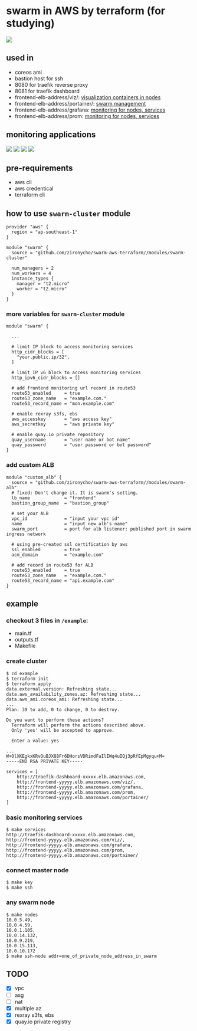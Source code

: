 # swarm in AWS by terraform (for studying)
![](img/swarm.png)

## used in
* coreos ami
* bastion host for ssh
* 8080 for traefik reverse proxy
* 8081 for traefik dashboard
* frontend-elb-address/viz/: [visualization containers in nodes](https://github.com/dockersamples/docker-swarm-visualizer)
* frontend-elb-address/portainer/: [swarm management](https://portainer.io/)
* frontend-elb-address/grafana: [monitoring for nodes, services](https://grafana.com/)
* frontend-elb-address/prom: [monitoring for nodes, services](https://prometheus.io/)

## monitoring applications
![](img/traefik.png)
![](img/viz.png)
![](img/portainer.png)
![](img/grafana.png)

## pre-requirements
* aws cli
* aws credentical
* terraform cli

## how to use `swarm-cluster` module
```
provider "aws" {
  region = "ap-southeast-1"
}

module "swarm" {
  source = "github.com/zironycho/swarm-aws-terraform//modules/swarm-cluster"
  
  num_managers = 2
  num_workers = 4
  instance_types {
    manager = "t2.micro"
    worker = "t2.micro"
  }
}
```

### more variables for `swarm-cluster` module
```
module "swarm" {
  
  ...

  # limit IP block to access monitoring services
  http_cidr_blocks = [
    "your.public.ip/32",
  ]

  # limit IP v6 block to access monitoring services
  http_ipv6_cidr_blocks = []

  # add frontend monitoring url record in route53
  route53_enabled     = true
  route53_zone_name   = "example.com."
  route53_record_name = "mon.example.com"

  # enable rexray s3fs, ebs
  aws_accesskey       = "aws access key"
  aws_secretkey       = "aws private key"

  # enable quay.io private repository
  quay_username       = "user name or bot name"
  quay_password       = "user password or bot password"
}
```

### add custom ALB
```
module "custom_alb" {
  source = "github.com/zironycho/swarm-aws-terraform//modules/swarm-alb"
  # fixed: Don't change it. It is swarm's setting. 
  lb_name             = "frontend"
  bastion_group_name  = "bastion_group"

  # set your ALB
  vpc_id              = "input your vpc id"
  name                = "input new alb's name"
  swarm_port          = port for alb listener: published port in swarm ingress network

  # using pre-created ssl certification by aws
  ssl_enabled         = true
  acm_domain          = "example.com"

  # add record in route53 for ALB
  route53_enabled     = true
  route53_zone_name   = "example.com."
  route53_record_name = "api.example.com"
}
```

## example

### checkout 3 files in `/example`:
* main.tf
* outputs.tf
* Makefile

### create cluster
```
$ cd example
$ terraform init
$ terraform apply
data.external.version: Refreshing state...
data.aws_availability_zones.az: Refreshing state...
data.aws_ami.coreos_ami: Refreshing state...
...
Plan: 39 to add, 0 to change, 0 to destroy.

Do you want to perform these actions?
  Terraform will perform the actions described above.
  Only 'yes' will be accepted to approve.

  Enter a value: yes

...
W+OlXKEgkxKRvOuBJX88Fr6DHorsVDRimdFaIlIWq4uIQj3pRfEpMgyqu+M=
-----END RSA PRIVATE KEY-----

services = [
    http://traefik-dashboard-xxxxx.elb.amazonaws.com,
    http://frontend-yyyyy.elb.amazonaws.com/viz/,
    http://frontend-yyyyy.elb.amazonaws.com/grafana,
    http://frontend-yyyyy.elb.amazonaws.com/prom,
    http://frontend-yyyyy.elb.amazonaws.com/portainer/
]
```

### basic monitoring services
```
$ make services
http://traefik-dashboard-xxxxx.elb.amazonaws.com,
http://frontend-yyyyy.elb.amazonaws.com/viz/,
http://frontend-yyyyy.elb.amazonaws.com/grafana,
http://frontend-yyyyy.elb.amazonaws.com/prom,
http://frontend-yyyyy.elb.amazonaws.com/portainer/
```

### connect master node
```
$ make key
$ make ssh 
```

### any swarm node
```
$ make nodes
10.0.5.49,
10.0.4.59,
10.0.1.105,
10.0.14.132,
10.0.9.219,
10.0.15.113,
10.0.10.172
$ make ssh-node addr=one_of_private_node_address_in_swarm
```

## TODO
* [x] vpc
* [ ] asg
* [ ] nat
* [x] multiple az
* [x] rexray s3fs, ebs
* [x] quay.io private registry
